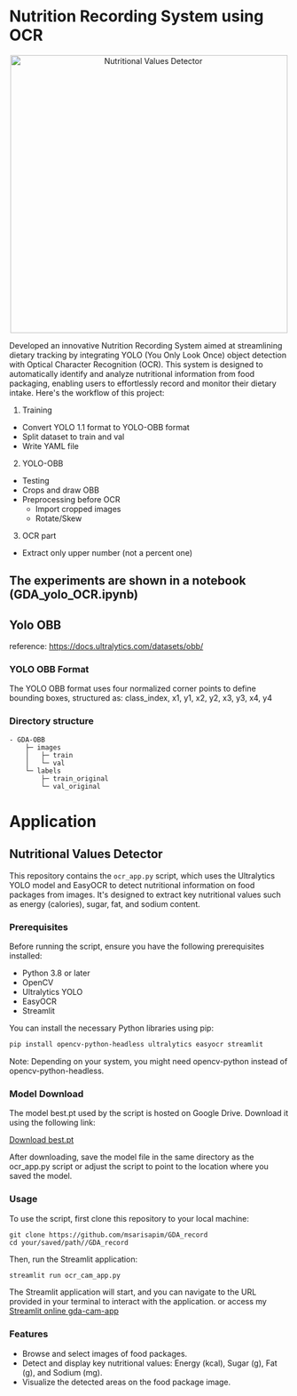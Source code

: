 # Nutrition Recording System using OCR


<p align="center">
  <img src="https://i.ibb.co/svLtZmB/app.png" alt="Nutritional Values Detector" width="500"/>
</p>


Developed an innovative Nutrition Recording System aimed at streamlining dietary tracking by integrating YOLO (You Only Look Once) object detection with Optical Character Recognition (OCR). This system is designed to automatically identify and analyze nutritional information from food packaging, enabling users to effortlessly record and monitor their dietary intake. Here's the workflow of this project:

1. Training
- Convert YOLO 1.1 format to YOLO-OBB format
- Split dataset to train and val
- Write YAML file

2. YOLO-OBB
- Testing
- Crops and draw OBB
- Preprocessing before OCR
  - Import cropped images
  - Rotate/Skew

3.  OCR part
- Extract only upper number (not a percent one)

The experiments are shown in a notebook (GDA_yolo_OCR.ipynb)
--------

## Yolo OBB
reference: https://docs.ultralytics.com/datasets/obb/


### YOLO OBB Format
The YOLO OBB format uses four normalized corner points to define bounding boxes, structured as:
class_index, x1, y1, x2, y2, x3, y3, x4, y4


### Directory structure
```
- GDA-OBB
    ├─ images
    │   ├─ train
    │   └─ val
    └─ labels
        ├─ train_original
        └─ val_original

```
# Application

## Nutritional Values Detector

This repository contains the `ocr_app.py` script, which uses the Ultralytics YOLO model and EasyOCR to detect nutritional information on food packages from images. It's designed to extract key nutritional values such as energy (calories), sugar, fat, and sodium content.

### Prerequisites

Before running the script, ensure you have the following prerequisites installed:

- Python 3.8 or later
- OpenCV
- Ultralytics YOLO
- EasyOCR
- Streamlit

You can install the necessary Python libraries using pip:

```sh
pip install opencv-python-headless ultralytics easyocr streamlit
```

Note: Depending on your system, you might need opencv-python instead of opencv-python-headless.


### Model Download
The model best.pt used by the script is hosted on Google Drive. Download it using the following link:

[Download best.pt](https://drive.google.com/file/d/19kEKnJX-y_HOth28yiWn-xp1QTjajOJQ/view?usp=sharing)

After downloading, save the model file in the same directory as the ocr_app.py script or adjust the script to point to the location where you saved the model.

### Usage
To use the script, first clone this repository to your local machine:

```
git clone https://github.com/msarisapim/GDA_record
cd your/saved/path//GDA_record
```

Then, run the Streamlit application:
```sh
streamlit run ocr_cam_app.py
```
The Streamlit application will start, and you can navigate to the URL provided in your terminal to interact with the application.
or access my [Streamlit online gda-cam-app](https://gda-cam-app.streamlit.app/)

### Features
- Browse and select images of food packages.
- Detect and display key nutritional values: Energy (kcal), Sugar (g), Fat (g), and Sodium (mg).
- Visualize the detected areas on the food package image.

